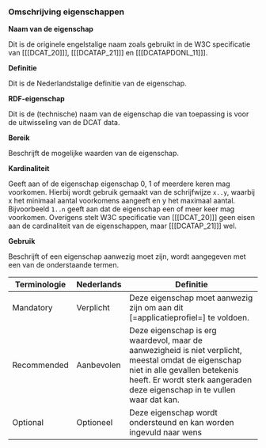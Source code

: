 ### Omschrijving eigenschappen

<b>Naam van de eigenschap</b>

Dit is de originele engelstalige naam zoals gebruikt in de W3C specificatie van [[[DCAT_20]]], [[[DCATAP_21]]] en [[[DCATAPDONL_11]]].

<b>Definitie</b>

Dit is de Nederlandstalige definitie van de eigenschap.

<b>RDF-eigenschap</b>

Dit is de (technische) naam van de eigenschap die van toepassing is voor de uitwisseling van de DCAT data.

<b>Bereik</b>

Beschrijft de mogelijke waarden van de eigenschap.

<b>Kardinaliteit</b>

Geeft aan of de eigenschap eigenschap 0, 1 of meerdere keren mag voorkomen. Hierbij wordt gebruik gemaakt van de schrijfwijze `x..y`, waarbij x het minimaal aantal voorkomens aangeeft en y het maximaal aantal. Bijvoorbeeld `1..n` geeft aan dat de eigenschap een of meer keer mag voorkomen.
Overigens stelt W3C specificatie van [[[DCAT_20]]] geen eisen aan de cardinaliteit van de eigenschappen, maar [[[DCATAP_21]]] wel.

<b>Gebruik</b>

Beschrijft of een eigenschap aanwezig moet zijn, wordt aangegeven met een van de onderstaande termen.

| Terminologie | Nederlands | Definitie                                                                   |
| ------------ | ---------- | --------------------------------------------------------------------------- |
| Mandatory    | Verplicht  | Deze eigenschap moet aanwezig zijn om aan dit [=applicatieprofiel=] te voldoen. |
| Recommended  | Aanbevolen | Deze eigenschap is erg waardevol, maar de aanwezigheid is niet verplicht, meestal omdat de eigenschap niet in alle gevallen betekenis heeft. Er wordt sterk aangeraden deze eigenschap in te vullen waar dat kan.  |
| Optional     | Optioneel  | Deze eigenschap wordt ondersteund en kan worden ingevuld naar wens          |

